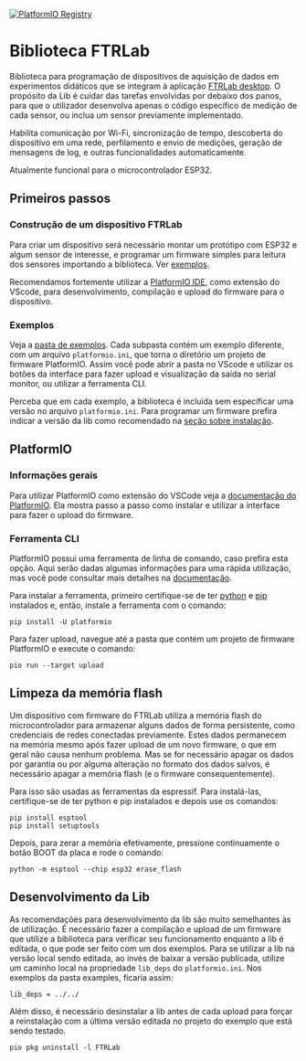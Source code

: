 [![PlatformIO Registry](https://badges.registry.platformio.org/packages/renanrms/library/FTRLab.svg)](https://registry.platformio.org/libraries/renanrms/FTRLab)

# Biblioteca FTRLab

Biblioteca para programação de dispositivos de aquisição de dados em experimentos didáticos que se integram à aplicação [FTRLab desktop](https://github.com/renanrms/FTRLab-desktop). O propósito da Lib é cuidar das tarefas envolvidas por debaixo dos panos, para que o utilizador desenvolva apenas o código específico de medição de cada sensor, ou inclua um sensor previamente implementado.

Habilita comunicação por Wi-Fi, sincronização de tempo, descoberta do dispositivo em uma rede, perfilamento e envio de medições, geração de mensagens de log, e outras funcionalidades automaticamente.

Atualmente funcional para o microcontrolador ESP32.

## Primeiros passos

### Construção de um dispositivo FTRLab

Para criar um dispositivo será necessário montar um protótipo com ESP32 e algum sensor de interesse, e programar um firmware simples para leitura dos sensores importando a biblioteca. Ver [exemplos](#exemplos).

Recomendamos fortemente utilizar a [PlatformIO IDE](#plataformio), como extensão do VScode, para desenvolvimento, compilação e upload do firmware para o dispositivo.

### Exemplos

Veja a [pasta de exemplos](/examples/). Cada subpasta contém um exemplo diferente, com um arquivo `platformio.ini`, que torna o diretório um projeto de firmware PlatformIO. Assim você pode abrir a pasta no VScode e utilizar os botões da interface para fazer upload e visualização da saída no serial monitor, ou utilizar a ferramenta CLI.

Perceba que em cada exemplo, a biblioteca é incluída sem especificar uma versão no arquivo `platformio.ini`. Para programar um firmware prefira indicar a versão da lib como recomendado na [seção sobre instalação](https://registry.platformio.org/libraries/renanrms/FTRLab/installation).

## PlatformIO

### Informações gerais

Para utilizar PlatformIO como extensão do VSCode veja a [documentação do PlatformIO](https://docs.platformio.org/en/latest/integration/ide/vscode.html#installation). Ela mostra passo a passo como instalar e utilizar a interface para fazer o upload do firmware.

### Ferramenta CLI

PlatformIO possui uma ferramenta de linha de comando, caso prefira esta opção. Aqui serão dadas algumas informações para uma rápida utilização, mas você pode consultar mais detalhes na [documentação](https://docs.platformio.org/en/latest/core/index.html).

Para instalar a ferramenta, primeiro certifique-se de ter [python](https://www.python.org/downloads/) e [pip](https://pip.pypa.io/en/stable/installation/) instalados e, então, instale a ferramenta com o comando:

```shell
pip install -U platformio
```

Para fazer upload, navegue até a pasta que contém um projeto de firmware PlatformIO e execute o comando:

```shell
pio run --target upload
```

## Limpeza da memória flash

Um dispositivo com firmware do FTRLab utiliza a memória flash do microcontrolador para armazenar alguns dados de forma persistente, como credenciais de redes conectadas previamente. Estes dados permanecem na memória mesmo após fazer upload de um novo firmware, o que em geral não causa nenhum problema. Mas se for necessário apagar os dados por garantia ou por alguma alteração no formato dos dados salvos, é necessário apagar a memória flash (e o firmware consequentemente).

Para isso são usadas as ferramentas da espressif. Para instalá-las, certifique-se de ter python e pip instalados e depois use os comandos:

```shell
pip install esptool
pip install setuptools
```

Depois, para zerar a memória efetivamente, pressione continuamente o botão BOOT da placa e rode o comando:

```shell
python -m esptool --chip esp32 erase_flash
```

## Desenvolvimento da Lib

As recomendações para desenvolvimento da lib são muito semelhantes às de utilização. É necessário fazer a compilação e upload de um firmware que utilize a biblioteca para verificar seu funcionamento enquanto a lib é editada, o que pode ser feito com um dos exemplos. Para se utilizar a lib na versão local sendo editada, ao invés de baixar a versão publicada, utilize um caminho local na propriedade `lib_deps` do `platformio.ini`. Nos exemplos da pasta examples, ficaria assim:

```
lib_deps = ../../
```

Além disso, é necessário desinstalar a lib antes de cada upload para forçar a reinstalação com a última versão editada no projeto do exemplo que está sendo testado.

```shell
pio pkg uninstall -l FTRLab
```
